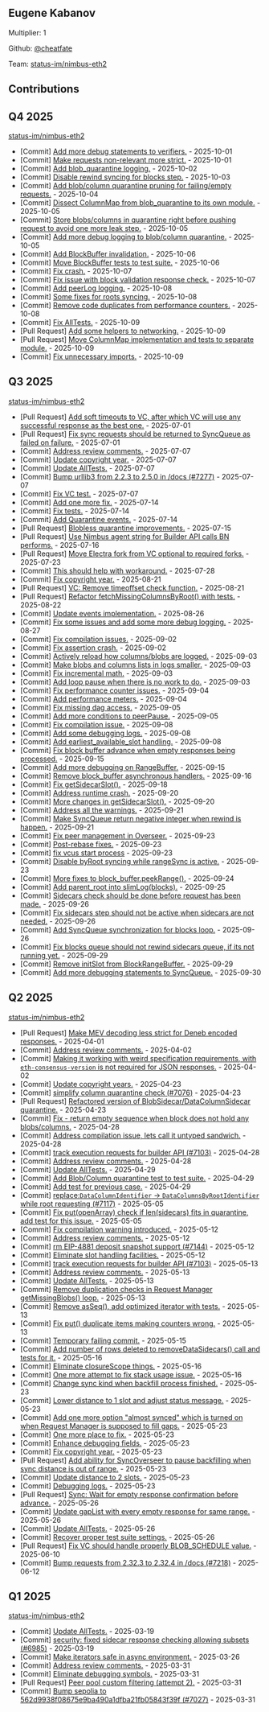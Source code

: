 
## Eugene Kabanov
Multiplier: 1

Github: [@cheatfate](https://github.com/cheatfate)

Team: [status-im/nimbus-eth2](https://github.com/status-im/nimbus-eth2/pulls?q=author%3Acheatfate)

## Contributions

## Q4 2025


[status-im/nimbus-eth2](https://github.com/status-im/nimbus-eth2)
* [Commit] [Add more debug statements to verifiers.](https://github.com/status-im/nimbus-eth2/commit/62d1f72a2cba501d9808f0d85cf398ae7b31a6f0) - 2025-10-01
* [Commit] [Make requests non-relevant more strict.](https://github.com/status-im/nimbus-eth2/commit/a002d7875928c8ffdf2242b39fcd7ef3318f0c7f) - 2025-10-01
* [Commit] [Add blob_quarantine logging.](https://github.com/status-im/nimbus-eth2/commit/5689ab44912e4fcddfc604ba46f0059f95c35496) - 2025-10-02
* [Commit] [Disable rewind syncing for blocks step.](https://github.com/status-im/nimbus-eth2/commit/5a39ef41799d91b6bb0103871fa701725050f748) - 2025-10-03
* [Commit] [Add blob/column quarantine pruning for failing/empty requests.](https://github.com/status-im/nimbus-eth2/commit/504047f853b5a8a4f9488363e70425f5b06070af) - 2025-10-04
* [Commit] [Dissect ColumnMap from blob_quarantine to its own module.](https://github.com/status-im/nimbus-eth2/commit/9b662f71c8ef1685664ee383a91ae4ed8fb98c48) - 2025-10-05
* [Commit] [Store blobs/columns in quarantine right before pushing request to avoid one more leak step.](https://github.com/status-im/nimbus-eth2/commit/4ea4f029bdb4e6d7280fe1c12f0484b8fd2cda21) - 2025-10-05
* [Commit] [Add more debug logging to blob/column quarantine.](https://github.com/status-im/nimbus-eth2/commit/f70b96649b5e955bd56239986b2d834d877ad623) - 2025-10-05
* [Commit] [Add BlockBuffer invalidation.](https://github.com/status-im/nimbus-eth2/commit/7f504efb91497fd29ec877ed8c33c8b22be6253a) - 2025-10-06
* [Commit] [Move BlockBuffer tests to test suite.](https://github.com/status-im/nimbus-eth2/commit/b24602b636aa8d26b8d5f6378f0fa1efb2d96c77) - 2025-10-06
* [Commit] [Fix crash.](https://github.com/status-im/nimbus-eth2/commit/67e3c4d125524a1a914cb7e6e094dbe60c77fb82) - 2025-10-07
* [Commit] [Fix issue with block validation response check.](https://github.com/status-im/nimbus-eth2/commit/fa8d200b847bbc69029eb92bf5f2fcbadd0bc069) - 2025-10-07
* [Commit] [Add peerLog logging.](https://github.com/status-im/nimbus-eth2/commit/36a4fcab681a3f939fc9e12e460ed7debc21fdf7) - 2025-10-08
* [Commit] [Some fixes for roots syncing.](https://github.com/status-im/nimbus-eth2/commit/9799ff1399bd24da7692eedcd924fef224537d45) - 2025-10-08
* [Commit] [Remove code duplicates from performance counters.](https://github.com/status-im/nimbus-eth2/commit/045749c855e2d506e819c4f96550fad4d2c8f7b9) - 2025-10-08
* [Commit] [Fix AllTests.](https://github.com/status-im/nimbus-eth2/commit/686cd82007c57c60fc146df85068fe56ccb9fcfc) - 2025-10-09
* [Pull Request] [Add some helpers to networking.](https://github.com/status-im/nimbus-eth2/pull/7592) - 2025-10-09
* [Pull Request] [Move ColumnMap implementation and tests to separate module.](https://github.com/status-im/nimbus-eth2/pull/7591) - 2025-10-09
* [Commit] [Fix unnecessary imports.](https://github.com/status-im/nimbus-eth2/commit/c3c4b4cf9747ab5f8c5faa74110f3c7fd1a5da5f) - 2025-10-09
## Q3 2025


[status-im/nimbus-eth2](https://github.com/status-im/nimbus-eth2)
* [Pull Request] [Add soft timeouts to VC, after which VC will use any successful response as the best one.](https://github.com/status-im/nimbus-eth2/pull/7276) - 2025-07-01
* [Pull Request] [Fix sync requests should be returned to SyncQueue as failed on failure.](https://github.com/status-im/nimbus-eth2/pull/7275) - 2025-07-01
* [Commit] [Address review comments.](https://github.com/status-im/nimbus-eth2/commit/5b80656dc87f0cbfb6cd00939b0af145cb499509) - 2025-07-07
* [Commit] [Update copyright year.](https://github.com/status-im/nimbus-eth2/commit/c439d5a578dbf9afede5c7e33d8fdde270ba20c2) - 2025-07-07
* [Commit] [Update AllTests.](https://github.com/status-im/nimbus-eth2/commit/c2c6e561204b5a5dcaf69b96ae2ffa874489cf16) - 2025-07-07
* [Commit] [Bump urllib3 from 2.2.3 to 2.5.0 in /docs (#7277)](https://github.com/status-im/nimbus-eth2/commit/822364338af513b17e9a428e638b61b12afd774d) - 2025-07-07
* [Commit] [Fix VC test.](https://github.com/status-im/nimbus-eth2/commit/b89d03ac3a172285a8ffa46761525d6038cc850f) - 2025-07-07
* [Commit] [Add one more fix.](https://github.com/status-im/nimbus-eth2/commit/cfbed9fbd32a7237051320059134c89abd17d55d) - 2025-07-14
* [Commit] [Fix tests.](https://github.com/status-im/nimbus-eth2/commit/fce33fab3dc3272ea8993d13c58e4258b61636e7) - 2025-07-14
* [Commit] [Add Quarantine events.](https://github.com/status-im/nimbus-eth2/commit/511afa91459dee4ac63ee0070c0689ef040cb832) - 2025-07-14
* [Pull Request] [Blobless quarantine improvements.](https://github.com/status-im/nimbus-eth2/pull/7294) - 2025-07-15
* [Pull Request] [Use Nimbus agent string for Builder API calls BN performs.](https://github.com/status-im/nimbus-eth2/pull/7300) - 2025-07-16
* [Pull Request] [Move Electra fork from VC optional to required forks.](https://github.com/status-im/nimbus-eth2/pull/7321) - 2025-07-23
* [Commit] [This should help with workaround.](https://github.com/status-im/nimbus-eth2/commit/bf8a063688431ee12d36e6c9128630cf3f0716c6) - 2025-07-28
* [Commit] [Fix copyright year.](https://github.com/status-im/nimbus-eth2/commit/d132bed004134fc910dd2204b7f6404485bb29db) - 2025-08-21
* [Pull Request] [VC: Remove timeoffset check function.](https://github.com/status-im/nimbus-eth2/pull/7406) - 2025-08-21
* [Pull Request] [Refactor fetchMissingColumnsByRoot() with tests.](https://github.com/status-im/nimbus-eth2/pull/7410) - 2025-08-22
* [Commit] [Update events implementation.](https://github.com/status-im/nimbus-eth2/commit/f7f297c18601a4ef2fe40096679ba36eb61df809) - 2025-08-26
* [Commit] [Fix some issues and add some more debug logging.](https://github.com/status-im/nimbus-eth2/commit/f6d3616277a301894aecc9e5b147c74ee45107f9) - 2025-08-27
* [Commit] [Fix compilation issues.](https://github.com/status-im/nimbus-eth2/commit/f5d0b525c37b063d031f926180e252d98afc3c22) - 2025-09-02
* [Commit] [Fix assertion crash.](https://github.com/status-im/nimbus-eth2/commit/93403c0893de91307b283cb229db436ab4ebbe21) - 2025-09-02
* [Commit] [Actively reload how columns/blobs are logged.](https://github.com/status-im/nimbus-eth2/commit/b69edba50c83117cc6c9a53716ebd9a04e8b12cd) - 2025-09-03
* [Commit] [Make blobs and columns lists in logs smaller.](https://github.com/status-im/nimbus-eth2/commit/d1f32afcfaca645fdd0b9e19846a3ef035ca6bec) - 2025-09-03
* [Commit] [Fix incremental math.](https://github.com/status-im/nimbus-eth2/commit/b0feed09847810d28364293476c13a765d39a144) - 2025-09-03
* [Commit] [Add loop pause when there is no work to do.](https://github.com/status-im/nimbus-eth2/commit/a5ebad9ecce93e2fee5bc8a99a905d7296de13d5) - 2025-09-03
* [Commit] [Fix performance counter issues.](https://github.com/status-im/nimbus-eth2/commit/b92abd3aedfcbc4eb5017178c02f5c88332a3d52) - 2025-09-04
* [Commit] [Add performance meters.](https://github.com/status-im/nimbus-eth2/commit/8099dc6a51830a53eac70ff44a0e323284f2be4a) - 2025-09-04
* [Commit] [Fix missing dag access.](https://github.com/status-im/nimbus-eth2/commit/d4bd4242d13033cb2ba720e8ad15287ed38d29df) - 2025-09-05
* [Commit] [Add more conditions to peerPause.](https://github.com/status-im/nimbus-eth2/commit/ea3f36b72438522a53a10bf9b8dc38489495f076) - 2025-09-05
* [Commit] [Fix compilation issue.](https://github.com/status-im/nimbus-eth2/commit/766eb6d7d3de033ed92e17b3fdd9836b5828f1d4) - 2025-09-08
* [Commit] [Add some debugging logs.](https://github.com/status-im/nimbus-eth2/commit/ad4bbbf7db7ab92ed80b0385649a1e6f3f9e89f5) - 2025-09-08
* [Commit] [Add earliest_available_slot handling.](https://github.com/status-im/nimbus-eth2/commit/79bb16f0659f7177291c8bdcd12d47b98c7be1af) - 2025-09-08
* [Commit] [Fix block buffer advance when empty responses being processed.](https://github.com/status-im/nimbus-eth2/commit/443f1042b11d0981c979df00800953673cabb78c) - 2025-09-15
* [Commit] [Add more debugging on RangeBuffer.](https://github.com/status-im/nimbus-eth2/commit/c9fb05427df0ccf852b55725c4d9080f06583821) - 2025-09-15
* [Commit] [Remove block_buffer asynchronous handlers.](https://github.com/status-im/nimbus-eth2/commit/e8ffa74f49ecbf3bed8af1f2c2d6d045d6746b9b) - 2025-09-16
* [Commit] [Fix getSidecarSlot().](https://github.com/status-im/nimbus-eth2/commit/8236882ee745e86b8f28ed1b378ce08c035a93dd) - 2025-09-18
* [Commit] [Address runtime crash.](https://github.com/status-im/nimbus-eth2/commit/b44e60522c4f818d097337ec0907eac6a0af761e) - 2025-09-20
* [Commit] [More changes in getSidecarSlot().](https://github.com/status-im/nimbus-eth2/commit/95c0e3e574a8c9a2ac4572851f3102ec4ee16f30) - 2025-09-20
* [Commit] [Address all the warnings.](https://github.com/status-im/nimbus-eth2/commit/de4f1b18292f73877c34519db4705b3e985555fd) - 2025-09-21
* [Commit] [Make SyncQueue return negative integer when rewind is happen.](https://github.com/status-im/nimbus-eth2/commit/bb3880a26e68192f716e0ec35531a198dbe9a7c1) - 2025-09-21
* [Commit] [Fix peer management in Overseer.](https://github.com/status-im/nimbus-eth2/commit/bbf6bfc0643ac9bbb99d2139ccd02fab30dc7ecc) - 2025-09-23
* [Commit] [Post-rebase fixes.](https://github.com/status-im/nimbus-eth2/commit/8c4fd55582385a5698b901ed1894f8c6ab8678fb) - 2025-09-23
* [Commit] [fix vcus start process](https://github.com/status-im/nimbus-eth2/commit/071f2e4a079d3ea311758871144e1fd7afd364dd) - 2025-09-23
* [Commit] [Disable byRoot syncing while rangeSync is active.](https://github.com/status-im/nimbus-eth2/commit/63dfab231e469e5d7b55da0551315fab47a453a1) - 2025-09-23
* [Commit] [More fixes to block_buffer.peekRange().](https://github.com/status-im/nimbus-eth2/commit/a0abecb3a10a23e1d9349fed96aecab85e5d07a2) - 2025-09-24
* [Commit] [Add parent_root into slimLog(blocks).](https://github.com/status-im/nimbus-eth2/commit/20edcdc5555de1dbcd0fb5ac444223c52c9406a6) - 2025-09-25
* [Commit] [Sidecars check should be done before request has been made.](https://github.com/status-im/nimbus-eth2/commit/b3259f43061d03d35715fb65f17589bd829805a5) - 2025-09-26
* [Commit] [Fix sidecars step should not be active when sidecars are not needed.](https://github.com/status-im/nimbus-eth2/commit/f7e080006d04170fa0b6a2c6f91ba4168b79833b) - 2025-09-26
* [Commit] [Add SyncQueue synchronization for blocks loop.](https://github.com/status-im/nimbus-eth2/commit/7efdbb38ee13120056b01834a0123e913241dc54) - 2025-09-26
* [Commit] [Fix blocks queue should not rewind sidecars queue, if its not running yet.](https://github.com/status-im/nimbus-eth2/commit/633fb25cd784c3ea72d0867c96842d5f363bdfe9) - 2025-09-29
* [Commit] [Remove initSlot from BlockRangeBuffer.](https://github.com/status-im/nimbus-eth2/commit/b0fc707f7e5bddde1cd029fb788eb91ee1a5d1b9) - 2025-09-29
* [Commit] [Add more debugging statements to SyncQueue.](https://github.com/status-im/nimbus-eth2/commit/d2626b4437997a92d623db9781300d0986fc5596) - 2025-09-30
## Q2 2025


[status-im/nimbus-eth2](https://github.com/status-im/nimbus-eth2)
* [Pull Request] [Make MEV decoding less strict for Deneb encoded responses.](https://github.com/status-im/nimbus-eth2/pull/7045) - 2025-04-01
* [Commit] [Address review comments.](https://github.com/status-im/nimbus-eth2/commit/55e479bc6373c1a98dbe1492b3d339cedec10a0a) - 2025-04-02
* [Commit] [Making it working with weird specification requirements, with `eth-consensus-version` is not required for JSON responses.](https://github.com/status-im/nimbus-eth2/commit/26043cc96118959908a6824cc9506c1fe210ad8f) - 2025-04-02
* [Commit] [Update copyright years.](https://github.com/status-im/nimbus-eth2/commit/a9b0c054edcb806673d4b1282393e4a450785766) - 2025-04-23
* [Commit] [simplify column quarantine check (#7076)](https://github.com/status-im/nimbus-eth2/commit/9e68503aa6a06867e84cc46fa1a14adc2ff318c3) - 2025-04-23
* [Pull Request] [Refactored version of BlobSidecar/DataColumnSidecar quarantine.](https://github.com/status-im/nimbus-eth2/pull/7100) - 2025-04-23
* [Commit] [Fix - return empty sequence when block does not hold any blobs/columns.](https://github.com/status-im/nimbus-eth2/commit/bc345d71215d7f9d6d2a2e4b7e0b4cd4001a0fa6) - 2025-04-28
* [Commit] [Address compilation issue, lets call it untyped sandwich.](https://github.com/status-im/nimbus-eth2/commit/fe29bd65df67e0925cd45259ef67656ee9efad22) - 2025-04-28
* [Commit] [track execution requests for builder API (#7103)](https://github.com/status-im/nimbus-eth2/commit/ab82386b3b2ee25e60ded3fdce934a7ef928528d) - 2025-04-28
* [Commit] [Address review comments.](https://github.com/status-im/nimbus-eth2/commit/96a5b97c4fe046150ae31924a929353e28279df1) - 2025-04-28
* [Commit] [Update AllTests.](https://github.com/status-im/nimbus-eth2/commit/15ac4675cffa1c12feed195d426f9d50c5c4bcb4) - 2025-04-29
* [Commit] [Add Blob/Column quarantine test to test suite.](https://github.com/status-im/nimbus-eth2/commit/a0e504d4de5c00a2f9d9d04b0ce7a8327f295f73) - 2025-04-29
* [Commit] [Add test for previous case.](https://github.com/status-im/nimbus-eth2/commit/4aace607e1c329bd650b1d95326bc65b30d25b45) - 2025-04-29
* [Commit] [replace:`DataColumnIdentifier` -> `DataColumnsByRootIdentifier` while root requesting (#7117)](https://github.com/status-im/nimbus-eth2/commit/94efe335fe5773ad44ae7a46f81940937f7cd50b) - 2025-05-05
* [Commit] [Fix put(openArray) check if len(sidecars) fits in quarantine, add test for this issue.](https://github.com/status-im/nimbus-eth2/commit/55cdd7731abb08b45bfb64ac2bd3e7aa6216d86a) - 2025-05-05
* [Commit] [Fix compilation warning introduced.](https://github.com/status-im/nimbus-eth2/commit/3fc3bc5083d700cf80976ec373495d851432c65b) - 2025-05-12
* [Commit] [Address review comments.](https://github.com/status-im/nimbus-eth2/commit/1c91d9d48fdf369cec4773a3077bc741db1442b9) - 2025-05-12
* [Commit] [rm EIP-4881 deposit snapshot support (#7144)](https://github.com/status-im/nimbus-eth2/commit/55b01674e19de6e2e178a2ca082e2d4aad7309e4) - 2025-05-12
* [Commit] [Eliminate slot handling facilities.](https://github.com/status-im/nimbus-eth2/commit/58a71f1ac728de1167902ca92b368e12c791c21c) - 2025-05-12
* [Commit] [track execution requests for builder API (#7103)](https://github.com/status-im/nimbus-eth2/commit/ab82386b3b2ee25e60ded3fdce934a7ef928528d) - 2025-05-13
* [Commit] [Address review comments.](https://github.com/status-im/nimbus-eth2/commit/d7d6b5304b1f4bc1fa590a3cea880ee246877654) - 2025-05-13
* [Commit] [Update AllTests.](https://github.com/status-im/nimbus-eth2/commit/07ce2126a9ad904eb8dbc91515f4f85c53da7607) - 2025-05-13
* [Commit] [Remove duplication checks in Request Manager getMissingBlobs() loop.](https://github.com/status-im/nimbus-eth2/commit/995ebf417c6d52c4ec18477b360200bafda78296) - 2025-05-13
* [Commit] [Remove asSeq(), add optimized iterator with tests.](https://github.com/status-im/nimbus-eth2/commit/cda8613fd0b3fa13694737593afdf613a9620350) - 2025-05-13
* [Commit] [Fix put() duplicate items making counters wrong.](https://github.com/status-im/nimbus-eth2/commit/982e62a16019c6ef6ff1d24b240be076be4e4fe0) - 2025-05-13
* [Commit] [Temporary failing commit.](https://github.com/status-im/nimbus-eth2/commit/bc502d53855a7ce3ce7cf436cad9bc87c0f96edf) - 2025-05-15
* [Commit] [Add number of rows deleted to removeDataSidecars() call and tests for it.](https://github.com/status-im/nimbus-eth2/commit/771bca1370e490f24e710027865993f1d79f78ec) - 2025-05-16
* [Commit] [Eliminate closureScope things.](https://github.com/status-im/nimbus-eth2/commit/001aea8338eabeec44c232ed04304310939c8d58) - 2025-05-16
* [Commit] [One more attempt to fix stack usage issue.](https://github.com/status-im/nimbus-eth2/commit/53fcaf371fc4590d59c0e1a0b8c4a953a2f6d378) - 2025-05-16
* [Commit] [Change sync kind when backfill process finished.](https://github.com/status-im/nimbus-eth2/commit/c7c8332921789051a42089ca44b3d07d978b7975) - 2025-05-23
* [Commit] [Lower distance to 1 slot and adjust status message.](https://github.com/status-im/nimbus-eth2/commit/185574247990281fa4e6c29cc437ac6f1fd43252) - 2025-05-23
* [Commit] [Add one more option "almost synced" which is turned on when Request Manager is supposed to fill gaps.](https://github.com/status-im/nimbus-eth2/commit/4b9aea1a20d5ce425fbec8d6a71f582a5a2079df) - 2025-05-23
* [Commit] [One more place to fix.](https://github.com/status-im/nimbus-eth2/commit/0d8b6136bdd916b79bec8f5fa160848d88f0f3c9) - 2025-05-23
* [Commit] [Enhance debugging fields.](https://github.com/status-im/nimbus-eth2/commit/5cc7d81e2426ece34c6bfe1dc887795ab93c4e29) - 2025-05-23
* [Commit] [Fix copyright year.](https://github.com/status-im/nimbus-eth2/commit/3b5d4958bab7612f33980c6687d4fe1c4f913bcf) - 2025-05-23
* [Pull Request] [Add ability for SyncOverseer to pause backfilling when sync distance is out of range.](https://github.com/status-im/nimbus-eth2/pull/7191) - 2025-05-23
* [Commit] [Update distance to 2 slots.](https://github.com/status-im/nimbus-eth2/commit/239baa6e848f595ad9079c8336db79940f2c1a03) - 2025-05-23
* [Commit] [Debugging logs.](https://github.com/status-im/nimbus-eth2/commit/68a2c91497b7046228e3cd4d46301b8a9feb0b4b) - 2025-05-23
* [Pull Request] [Sync: Wait for empty response confirmation before advance.](https://github.com/status-im/nimbus-eth2/pull/7197) - 2025-05-26
* [Commit] [Update gapList with every empty response for same range.](https://github.com/status-im/nimbus-eth2/commit/789548244e7c64a9a5710b983f4129bc4819ec4d) - 2025-05-26
* [Commit] [Update AllTests.](https://github.com/status-im/nimbus-eth2/commit/e8c61191efb27ff2bc1624831a542434c32f448e) - 2025-05-26
* [Commit] [Recover proper test suite settings.](https://github.com/status-im/nimbus-eth2/commit/d19840783d97610f1b37b49bc2c69637809b5c88) - 2025-05-26
* [Pull Request] [Fix VC should handle properly BLOB_SCHEDULE value.](https://github.com/status-im/nimbus-eth2/pull/7219) - 2025-06-10
* [Commit] [Bump requests from 2.32.3 to 2.32.4 in /docs (#7218)](https://github.com/status-im/nimbus-eth2/commit/cacb7acdd1519b273f25df3b2af63f0769c52e3c) - 2025-06-12
## Q1 2025

[status-im/nimbus-eth2](https://github.com/status-im/nimbus-eth2)
* [Commit] [Update AllTests.](https://github.com/status-im/nimbus-eth2/commit/6bf1aef9a9bb21e53eeba4631b62a586e08de11d) - 2025-03-19
* [Commit] [security: fixed sidecar response checking allowing subsets (#6985)](https://github.com/status-im/nimbus-eth2/commit/1efa99bf72fec7c7d2fecab764f30eaf9c24b72a) - 2025-03-19
* [Commit] [Make iterators safe in async environment.](https://github.com/status-im/nimbus-eth2/commit/7d16d1fc1f882fff6fb43815947cf7bb83e0029a) - 2025-03-26
* [Commit] [Address review comments.](https://github.com/status-im/nimbus-eth2/commit/c914cb132557ccb1a0c147498fa6875739f3afbf) - 2025-03-31
* [Commit] [Eliminate debugging symbols.](https://github.com/status-im/nimbus-eth2/commit/6a631549db1013f3c5ecdcd4cd77733017fee3f2) - 2025-03-31
* [Pull Request] [Peer pool custom filtering (attempt 2).](https://github.com/status-im/nimbus-eth2/pull/7040) - 2025-03-31
* [Commit] [Bump sepolia to 562d9938f08675e9ba490a1dfba21fb05843f39f (#7027)](https://github.com/status-im/nimbus-eth2/commit/3b094a1c0fdf135408f513d358a3a18ee17df341) - 2025-03-31
